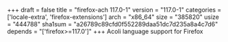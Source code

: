 +++
draft = false
title = "firefox-ach 117.0-1"
version = "117.0-1"
categories = ['locale-extra', 'firefox-extensions']
arch = "x86_64"
size = "385820"
usize = "444788"
sha1sum = "a26789c89cfd0f552289daa51dc7d235a8a4c7d6"
depends = "['firefox>=117.0']"
+++
Acoli language support for Firefox